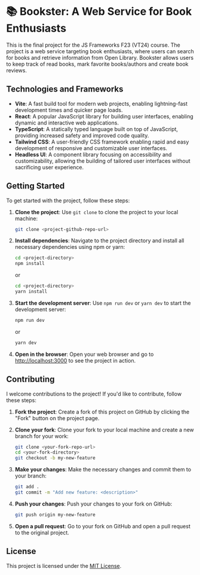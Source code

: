 # 📚 Bookster: A Web Service for Book Enthusiasts

This is the final project for the JS Frameworks F23 (VT24) course. The project is a web service targeting book enthusiasts, where users can search for books and retrieve information from Open Library. Bookster allows users to keep track of read books, mark favorite books/authors and create book reviews.




## Technologies and Frameworks

- **Vite**: A fast build tool for modern web projects, enabling lightning-fast development times and quicker page loads.
- **React**: A popular JavaScript library for building user interfaces, enabling dynamic and interactive web applications.
- **TypeScript**: A statically typed language built on top of JavaScript, providing increased safety and improved code quality.
- **Tailwind CSS**: A user-friendly CSS framework enabling rapid and easy development of responsive and customizable user interfaces.
- **Headless UI**: A component library focusing on accessibility and customizability, allowing the building of tailored user interfaces without sacrificing user experience.

## Getting Started

To get started with the project, follow these steps:

1. **Clone the project**: Use `git clone` to clone the project to your local machine:

   ```bash
   git clone <project-github-repo-url>
   ```

2. **Install dependencies**: Navigate to the project directory and install all necessary dependencies using npm or yarn:

   ```bash
   cd <project-directory>
   npm install
   ```

   or

   ```bash
   cd <project-directory>
   yarn install
   ```

3. **Start the development server**: Use `npm run dev` or `yarn dev` to start the development server:

   ```bash
   npm run dev
   ```

   or

   ```bash
   yarn dev
   ```

4. **Open in the browser**: Open your web browser and go to [http://localhost:3000](http://localhost:3000) to see the project in action.

## Contributing

I welcome contributions to the project! If you'd like to contribute, follow these steps:

1. **Fork the project**: Create a fork of this project on GitHub by clicking the "Fork" button on the project page.

2. **Clone your fork**: Clone your fork to your local machine and create a new branch for your work:

   ```bash
   git clone <your-fork-repo-url>
   cd <your-fork-directory>
   git checkout -b my-new-feature
   ```

3. **Make your changes**: Make the necessary changes and commit them to your branch:

   ```bash
   git add .
   git commit -m "Add new feature: <description>"
   ```

4. **Push your changes**: Push your changes to your fork on GitHub:

   ```bash
   git push origin my-new-feature
   ```

5. **Open a pull request**: Go to your fork on GitHub and open a pull request to the original project.

## License

This project is licensed under the [MIT License](LICENSE).

